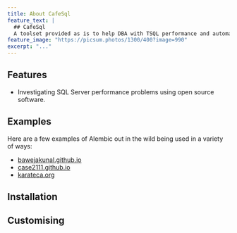```yaml
---
title: About CafeSql
feature_text: |
  ## CafeSql
  A toolset provided as is to help DBA with TSQL performance and automation.
feature_image: "https://picsum.photos/1300/400?image=990"
excerpt: "..."
---
```


## Features

- Investigating SQL Server performance problems using open source software.

## Examples

Here are a few examples of Alembic out in the wild being used in a variety of ways:

- [bawejakunal.github.io](https://bawejakunal.github.io/)
- [case2111.github.io](https://case2111.github.io/)
- [karateca.org](https://www.karateca.org/)

## Installation

## Customising
